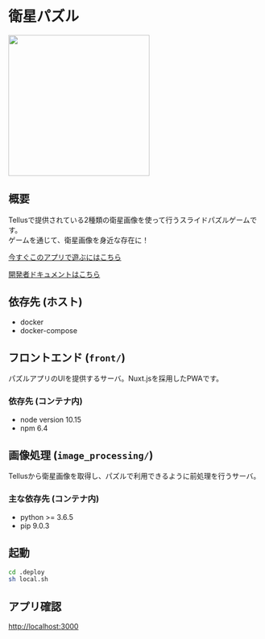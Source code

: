 # 衛星パズル

<img src="https://user-images.githubusercontent.com/39848573/52912781-9cc65580-32f9-11e9-892b-83c71efce7ef.png" width="280">


## 概要
Tellusで提供されている2種類の衛星画像を使って行うスライドパズルゲームです。  
ゲームを通じて、衛星画像を身近な存在に！

[今すぐこのアプリで遊ぶにはこちら](https://satellite-puzzle.app.telluxdp.com)

[開発者ドキュメントはこちら](https://tellusxdp.github.io/satellite-puzzle/)


## 依存先 (ホスト)
* docker
* docker-compose


## フロントエンド (`front/`)
パズルアプリのUIを提供するサーバ。Nuxt.jsを採用したPWAです。

### 依存先 (コンテナ内)
* node version 10.15
* npm 6.4


## 画像処理 (`image_processing/`)
Tellusから衛星画像を取得し、パズルで利用できるように前処理を行うサーバ。

### 主な依存先 (コンテナ内)
* python >= 3.6.5
* pip 9.0.3


## 起動
``` bash
cd .deploy
sh local.sh
```

## アプリ確認
[http://localhost:3000](http://localhost:3000)


